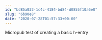 ```yaml
---
id: "bd85a032-1c4c-4184-bd84-d0855f10a6e0"
slug: "6b90e8"
date: "2020-07-28T01:57:33+00:00"
---
```


Micropub test of creating a basic h-entry
